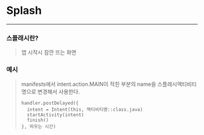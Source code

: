# Splash
---
### 스플래시란?
> 앱 시작시 잠깐 뜨는 화면
### 예시
> manifests에서 intent.action.MAIN이 적힌 부분의 name을 스플래시액티비티명으로 변경해서 사용한다.
> ```
> handler.postDelayed({
>   intent = Intent(this, 액티비티명::class.java)
>   startActivity(intent)
>   finish()
> }, 띄우는 시간)
> ```
